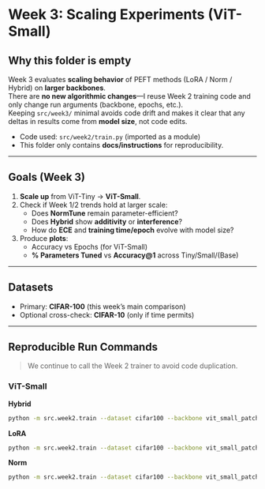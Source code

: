 # Week 3: Scaling Experiments (ViT-Small)

## Why this folder is empty
Week 3 evaluates **scaling behavior** of PEFT methods (LoRA / Norm / Hybrid) on **larger backbones**.  
There are **no new algorithmic changes**—I reuse Week 2 training code and only change run arguments (backbone, epochs, etc.).  
Keeping `src/week3/` minimal avoids code drift and makes it clear that any deltas in results come from **model size**, not code edits.

- Code used: `src/week2/train.py` (imported as a module)
- This folder only contains **docs/instructions** for reproducibility.

---

## Goals (Week 3)
1. **Scale up** from ViT-Tiny → **ViT-Small**.
2. Check if Week 1/2 trends hold at larger scale:
   - Does **NormTune** remain parameter-efficient?
   - Does **Hybrid** show **additivity** or **interference**?
   - How do **ECE** and **training time/epoch** evolve with model size?
3. Produce **plots**:
   - Accuracy vs Epochs (for ViT-Small)
   - **% Parameters Tuned** vs **Accuracy@1** across Tiny/Small/(Base)

---

## Datasets
- Primary: **CIFAR-100** (this week’s main comparison)
- Optional cross-check: **CIFAR-10** (only if time permits)

---

## Reproducible Run Commands

> We continue to call the Week 2 trainer to avoid code duplication.

### ViT-Small
**Hybrid**
```bash
python -m src.week2.train --dataset cifar100 --backbone vit_small_patch16_224 --method hybrid --epochs 10 --batch-size 128 --num-workers 4 --lr 0.001 --lora-lr 0.0005 --lora-r 8 --lora-alpha 16 --lora-drop 0.0 --out-csv reports/results_week3.csv

```
**LoRA**
```bash
python -m src.week2.train --dataset cifar100 --backbone vit_small_patch16_224 --method lora --epochs 10 --batch-size 128 --num-workers 4 --lr 0.001 --lora-r 8 --lora-alpha 16 --lora-drop 0.0 --out-csv reports/results_week3.csv
```

**Norm**
```bash
python -m src.week2.train --dataset cifar100 --backbone vit_small_patch16_224 --method norm --epochs 10 --batch-size 128 --num-workers 4 --lr 0.001 --out-csv reports/results_week3.csv
```